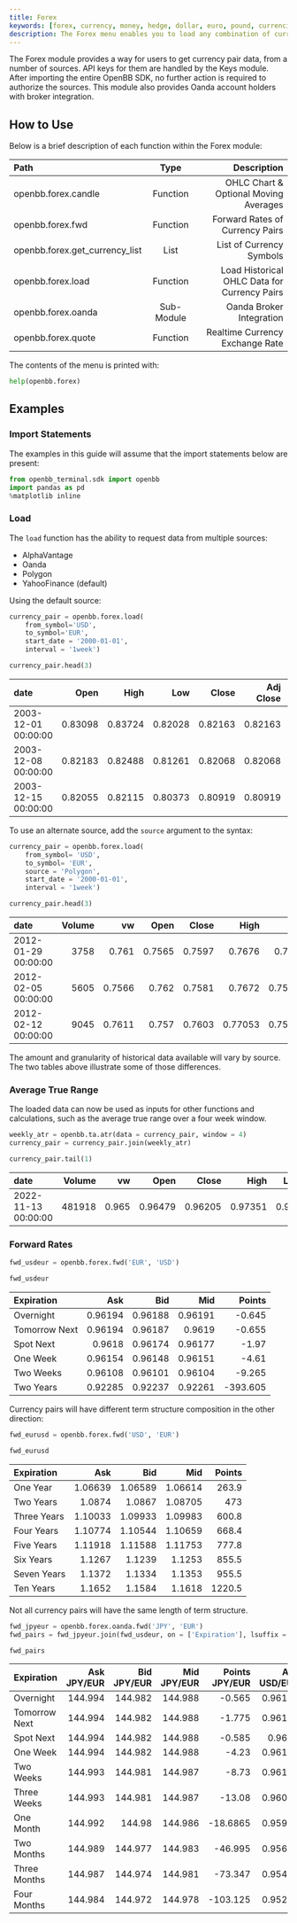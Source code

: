```yaml
---
title: Forex
keywords: [forex, currency, money, hedge, dollar, euro, pound, currencies, market, openbb sdk, how to, usage, exampples, import statement, load, average true range, forward rate, path, type, description]
description: The Forex menu enables you to load any combination of currencies (e.g. USDEUR or JPYGBP), show current quote and historical data as well as forward rates.
---
```

The Forex module provides a way for users to get currency pair data, from a number of sources. API keys for them are handled by the Keys module. After importing the entire OpenBB SDK, no further action is required to authorize the sources. This module also provides Oanda account holders with broker integration.

## How to Use

Below is a brief description of each function within the Forex module:

|Path |Type |Description |
|:------------------------------|:----------:|------------------------------:|
|openbb.forex.candle |Function |OHLC Chart & Optional Moving Averages |
|openbb.forex.fwd |Function |Forward Rates of Currency Pairs |
|openbb.forex.get_currency_list |List |List of Currency Symbols |
|openbb.forex.load |Function |Load Historical OHLC Data for Currency Pairs |
|openbb.forex.oanda |Sub-Module |Oanda Broker Integration |
|openbb.forex.quote |Function |Realtime Currency Exchange Rate |

The contents of the menu is printed with:

```python
help(openbb.forex)
```

## Examples

### Import Statements

The examples in this guide will assume that the import statements below are present:

```python
from openbb_terminal.sdk import openbb
import pandas as pd
%matplotlib inline
```

### Load

The `load` function has the ability to request data from multiple sources:

- AlphaVantage
- Oanda
- Polygon
- YahooFinance (default)

Using the default source:

```python
currency_pair = openbb.forex.load(
    from_symbol='USD',
    to_symbol='EUR',
    start_date = '2000-01-01',
    interval = '1week')

currency_pair.head(3)
```

| date                |    Open |    High |     Low |   Close |   Adj Close |   Volume |
|:--------------------|--------:|--------:|--------:|--------:|------------:|---------:|
| 2003-12-01 00:00:00 | 0.83098 | 0.83724 | 0.82028 | 0.82163 |     0.82163 |        0 |
| 2003-12-08 00:00:00 | 0.82183 | 0.82488 | 0.81261 | 0.82068 |     0.82068 |        0 |
| 2003-12-15 00:00:00 | 0.82055 | 0.82115 | 0.80373 | 0.80919 |     0.80919 |        0 |

To use an alternate source, add the `source` argument to the syntax:

```python
currency_pair = openbb.forex.load(
    from_symbol= 'USD',
    to_symbol= 'EUR',
    source = 'Polygon',
    start_date = '2000-01-01',
    interval = '1week')

currency_pair.head(3)
```

| date                |   Volume |     vw |   Open |   Close |    High |     Low |   Transactions |
|:--------------------|---------:|-------:|-------:|--------:|--------:|--------:|---------------:|
| 2012-01-29 00:00:00 |     3758 | 0.761  | 0.7565 |  0.7597 | 0.7676  | 0.7565  |           3758 |
| 2012-02-05 00:00:00 |     5605 | 0.7566 | 0.762  |  0.7581 | 0.7672  | 0.75081 |           5605 |
| 2012-02-12 00:00:00 |     9045 | 0.7611 | 0.757  |  0.7603 | 0.77053 | 0.75278 |           9045 |

The amount and granularity of historical data available will vary by source. The two tables above illustrate some of those differences.

### Average True Range

The loaded data can now be used as inputs for other functions and calculations, such as the average true range over a four week window.

```python
weekly_atr = openbb.ta.atr(data = currency_pair, window = 4)
currency_pair = currency_pair.join(weekly_atr)

currency_pair.tail(1)
```

| date                |   Volume |    vw |    Open |   Close |    High |   Low |   Transactions |    ATRe_4 |
|:--------------------|---------:|------:|--------:|--------:|--------:|------:|---------------:|----------:|
| 2022-11-13 00:00:00 |   481918 | 0.965 | 0.96479 | 0.96205 | 0.97351 | 0.954 |         481918 | 0.0281756 |

### Forward Rates

```python
fwd_usdeur = openbb.forex.fwd('EUR', 'USD')

fwd_usdeur
```

| Expiration    |     Ask |     Bid |     Mid |   Points |
|:--------------|--------:|--------:|--------:|---------:|
| Overnight     | 0.96194 | 0.96188 | 0.96191 |   -0.645 |
| Tomorrow Next | 0.96194 | 0.96187 | 0.9619  |   -0.655 |
| Spot Next     | 0.9618  | 0.96174 | 0.96177 |   -1.97  |
| One Week      | 0.96154 | 0.96148 | 0.96151 |   -4.61  |
| Two Weeks     | 0.96108 | 0.96101 | 0.96104 |   -9.265 |
| Two Years     | 0.92285 | 0.92237 | 0.92261 | -393.605 |

Currency pairs will have different term structure composition in the other direction:

```python
fwd_eurusd = openbb.forex.fwd('USD', 'EUR')

fwd_eurusd
```

| Expiration   |     Ask |     Bid |     Mid |   Points |
|:-------------|--------:|--------:|--------:|---------:|
| One Year     | 1.06639 | 1.06589 | 1.06614 |    263.9 |
| Two Years    | 1.0874  | 1.0867  | 1.08705 |    473   |
| Three Years  | 1.10033 | 1.09933 | 1.09983 |    600.8 |
| Four Years   | 1.10774 | 1.10544 | 1.10659 |    668.4 |
| Five Years   | 1.11918 | 1.11588 | 1.11753 |    777.8 |
| Six Years    | 1.1267  | 1.1239  | 1.1253  |    855.5 |
| Seven Years  | 1.1372  | 1.1334  | 1.1353  |    955.5 |
| Ten Years    | 1.1652  | 1.1584  | 1.1618  |   1220.5 |

Not all currency pairs will have the same length of term structure.

```python
fwd_jpyeur = openbb.forex.oanda.fwd('JPY', 'EUR')
fwd_pairs = fwd_jpyeur.join(fwd_usdeur, on = ['Expiration'], lsuffix = ' JPY/EUR', rsuffix=' USD/EUR')

fwd_pairs
```

| Expiration    |   Ask JPY/EUR |   Bid JPY/EUR |   Mid JPY/EUR |   Points JPY/EUR |   Ask USD/EUR |   Bid USD/EUR |   Mid USD/EUR |   Points USD/EUR |
|:--------------|--------------:|--------------:|--------------:|-----------------:|--------------:|--------------:|--------------:|-----------------:|
| Overnight     |       144.994 |       144.982 |       144.988 |          -0.565  |       0.96194 |       0.96188 |       0.96191 |           -0.645 |
| Tomorrow Next |       144.994 |       144.982 |       144.988 |          -1.775  |       0.96194 |       0.96187 |       0.9619  |           -0.655 |
| Spot Next     |       144.994 |       144.982 |       144.988 |          -0.585  |       0.9618  |       0.96174 |       0.96177 |           -1.97  |
| One Week      |       144.994 |       144.982 |       144.988 |          -4.23   |       0.96154 |       0.96148 |       0.96151 |           -4.61  |
| Two Weeks     |       144.993 |       144.981 |       144.987 |          -8.73   |       0.96108 |       0.96101 |       0.96104 |           -9.265 |
| Three Weeks   |       144.993 |       144.981 |       144.987 |         -13.08   |       0.96061 |       0.96055 |       0.96058 |          -13.905 |
| One Month     |       144.992 |       144.98  |       144.986 |         -18.6865 |       0.95989 |       0.95982 |       0.95985 |          -21.155 |
| Two Months    |       144.989 |       144.977 |       144.983 |         -46.995  |       0.95697 |       0.95689 |       0.95693 |          -50.445 |
| Three Months  |       144.987 |       144.974 |       144.981 |         -73.347  |       0.95468 |       0.95459 |       0.95463 |          -73.39  |
| Four Months   |       144.984 |       144.972 |       144.978 |        -103.125  |       0.95291 |       0.95281 |       0.95286 |          -91.11  |
